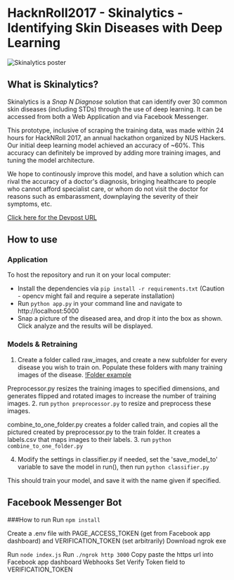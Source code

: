 # HacknRoll2017 - Skinalytics - Identifying Skin Diseases with Deep Learning

![Skinalytics poster](https://challengepost-s3-challengepost.netdna-ssl.com/photos/production/software_photos/000/461/185/datas/gallery.jpg)

## What is Skinalytics?
Skinalytics is a *Snap N Diagnose* solution that can identify over 30 common skin diseases (including STDs) through the use of deep learning. It can be accessed from both a Web Application and via Facebook Messenger.

This prototype, inclusive of scraping the training data, was made within 24 hours for HackNRoll 2017, an annual hackathon organized by NUS Hackers. Our initial deep learning model achieved an accuracy of ~60%. This accuracy can definitely be improved by adding more training images, and tuning the model architecture.

We hope to continously improve this model, and have a solution which can rival the accuracy of a doctor's diagnosis, bringing healthcare to people who cannot afford specialist care, or whom do not visit the doctor for reasons such as embarassment, downplaying the severity of their symptoms, etc.

[Click here for the Devpost URL](https://devpost.com/software/8-skinalytics)
## How to use

### Application
To host the repository and run it on your local computer:
* Install the dependencies via ```pip install -r requirements.txt``` (Caution - opencv might fail and require a seperate installation)
* Run ```python app.py``` in your command line and navigate to http://localhost:5000
* Snap a picture of the diseased area, and drop it into the box as shown. Click analyze and the results will be displayed.

### Models & Retraining
1. Create a folder called raw_images, and create a new subfolder for every disease you wish to train on. Populate these folders with many training images of the disease.
[!Folder example](http://imgur.com/a/K3r6v)

Preprocessor.py resizes the training images to specified dimensions, and generates flipped and rotated images to increase the number of training images.
2. run ```python preprocessor.py``` to resize and preprocess these images.

combine_to_one_folder.py creates a folder called train, and copies all the pictured created by preprocessor.py to the train folder. It creates a labels.csv that maps images to their labels.
3. run ```python combine_to_one_folder.py``` 

4. Modify the settings in classifier.py if needed, set the 'save_model_to' variable to save the model in run(), then run ```python classifier.py```

This should train your model, and save it with the name given if specified.

## Facebook Messenger Bot
###How to run
Run `npm install`

Create a .env file with PAGE_ACCESS_TOKEN (get from Facebook app dashboard) and VERIFICATION_TOKEN (set arbitrarily)
Download ngrok exe

Run `node index.js`
Run `./ngrok http 3000`
Copy paste the https url into Facebook app dashboard Webhooks
Set Verify Token field to VERIFICATION_TOKEN
